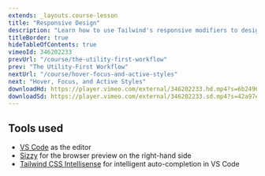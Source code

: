 ```yaml
---
extends: _layouts.course-lesson
title: "Responsive Design"
description: "Learn how to use Tailwind's responsive modifiers to design for multiple screen sizes."
titleBorder: true
hideTableOfContents: true
vimeoId: 346202233
prevUrl: "/course/the-utility-first-workflow"
prev: "The Utility-First Workflow"
nextUrl: "/course/hover-focus-and-active-styles"
next: "Hover, Focus, and Active Styles"
downloadHd: https://player.vimeo.com/external/346202233.hd.mp4?s=6b24969a4267963d993b5b92457582302635a9e6&profile_id=169&download=1
downloadSd: https://player.vimeo.com/external/346202233.sd.mp4?s=42a97e3832206b6b8558e64adab4457d0eb0f183&profile_id=165&download=1
---
```


## Tools used

- [VS Code](https://code.visualstudio.com/) as the editor
- [Sizzy](https://adamwathan.me/sizzy) for the browser preview on the right-hand side
- [Tailwind CSS Intellisense](https://marketplace.visualstudio.com/items?itemName=bradlc.vscode-tailwindcss) for intelligent auto-completion in VS Code
